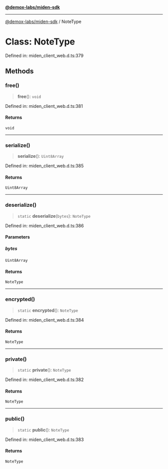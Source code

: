 [**@demox-labs/miden-sdk**](../README.md)

***

[@demox-labs/miden-sdk](../README.md) / NoteType

# Class: NoteType

Defined in: miden\_client\_web.d.ts:379

## Methods

### free()

> **free**(): `void`

Defined in: miden\_client\_web.d.ts:381

#### Returns

`void`

***

### serialize()

> **serialize**(): `Uint8Array`

Defined in: miden\_client\_web.d.ts:385

#### Returns

`Uint8Array`

***

### deserialize()

> `static` **deserialize**(`bytes`): `NoteType`

Defined in: miden\_client\_web.d.ts:386

#### Parameters

##### bytes

`Uint8Array`

#### Returns

`NoteType`

***

### encrypted()

> `static` **encrypted**(): `NoteType`

Defined in: miden\_client\_web.d.ts:384

#### Returns

`NoteType`

***

### private()

> `static` **private**(): `NoteType`

Defined in: miden\_client\_web.d.ts:382

#### Returns

`NoteType`

***

### public()

> `static` **public**(): `NoteType`

Defined in: miden\_client\_web.d.ts:383

#### Returns

`NoteType`
